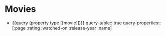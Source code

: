 # Movies
- {{query (property type [[movie]])}}
  query-table:: true
  query-properties:: [:page :rating :watched-on :release-year :name]